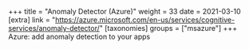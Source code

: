 +++
title = "Anomaly Detector (Azure)"
weight = 33
date = 2021-03-10
[extra]
link = "https://azure.microsoft.com/en-us/services/cognitive-services/anomaly-detector/"
[taxonomies]
groups = ["msazure"]
+++
Azure: add anomaly detection to your apps

